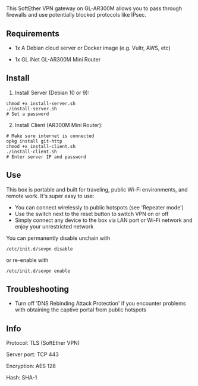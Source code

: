# 

This SoftEther VPN gateway on GL-AR300M allows you to pass through firewalls and use potentially blocked protocols like IPsec.

## Requirements

- 1x A Debian cloud server or Docker image (e.g. Vultr, AWS, etc)

- 1x GL iNet GL-AR300M Mini Router

## Install

1. Install Server (Debian 10 or 9):

```
chmod +x install-server.sh
./install-server.sh
# Set a password
```

2. Install Client (AR300M Mini Router):

```
# Make sure internet is connected
opkg install git-http
chmod +x install-client.sh
./install-client.sh
# Enter server IP and password
```

## Use

This box is portable and built for traveling, public Wi-Fi environments, and remote work. It's super easy to use:

- You can connect wirelessly to public hotspots (see 'Repeater mode')
- Use the switch next to the reset button to switch VPN on or off
- Simply connect any device to the box via LAN port or Wi-Fi network and enjoy your unrestricted network

You can permanently disable unchain with

```
/etc/init.d/sevpn disable
```

or re-enable with

```
/etc/init.d/sevpn enable
```

## Troubleshooting

- Turn off 'DNS Rebinding Attack Protection' if you encounter problems with obtaining the captive portal from public hotspots

## Info

Protocol: TLS (SoftEther VPN)

Server port: TCP 443

Encryption: AES 128

Hash: SHA-1
